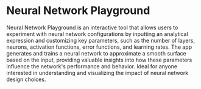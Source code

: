 # Neural Network Playground
Neural Network Playground is an interactive tool that allows users to experiment with neural network configurations by inputting an analytical expression and customizing key parameters, such as the number of layers, neurons, activation functions, error functions, and learning rates. The app generates and trains a neural network to approximate a smooth surface based on the input, providing valuable insights into how these parameters influence the network's performance and behavior. Ideal for anyone interested in understanding and visualizing the impact of neural network design choices.
